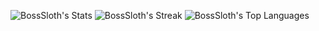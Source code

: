 ![BossSloth's Stats](https://github-readme-stats.vercel.app/api?username=BossSloth&theme=vue-dark&show_icons=true&hide_border=true&count_private=true)
![BossSloth's Streak](https://github-readme-streak-stats.herokuapp.com/?user=BossSloth&theme=vue-dark&hide_border=true)
![BossSloth's Top Languages](https://github-readme-stats.vercel.app/api/top-langs/?username=BossSloth&theme=vue-dark&show_icons=true&hide_border=true&layout=compact)
